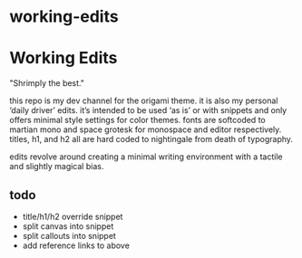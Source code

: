 # working-edits

# Working Edits

"Shrimply the best."

this repo is my dev channel for the origami theme. it is also my personal ‘daily driver’ edits. it’s intended to be used ‘as is’ or with snippets and only offers minimal style settings for color themes. fonts are softcoded to martian mono and space grotesk for monospace and editor respectively. titles, h1, and h2 all are hard coded to nightingale from death of typography.

edits revolve around creating a minimal writing environment with a tactile and slightly magical bias.

## todo
- title/h1/h2 override snippet
- split canvas into snippet
- split callouts into snippet
- add reference links to above